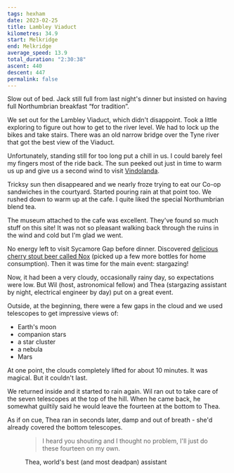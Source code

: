 ```yaml
---
tags: hexham
date: 2023-02-25
title: Lambley Viaduct
kilometres: 34.9
start: Melkridge
end: Melkridge
average_speed: 13.9
total_duration: "2:30:38"
ascent: 440
descent: 447
permalink: false
---
```


Slow out of bed. Jack still full from last night's dinner but insisted on having full Northumbrian breakfast “for tradition”.

We set out for the Lambley Viaduct, which didn't disappoint. Took a little exploring to figure out how to get to the river level. We had to lock up the bikes and take stairs. There was an old narrow bridge over the Tyne river that got the best view of the Viaduct.

Unfortunately, standing still for too long put a chill in us. I could barely feel my fingers most of the ride back. The sun peeked out just in time to warm us up and give us a second wind to visit [Vindolanda](https://www.vindolanda.com/roman-vindolanda-fort-museum).

Tricksy sun then disappeared and we nearly froze trying to eat our Co-op sandwiches in the courtyard. Started pouring rain at that point too. We rushed down to warm up at the cafe. I quite liked the special Northumbrian blend tea.

The museum attached to the cafe was excellent. They've found so much stuff on this site! It was not so pleasant walking back through the ruins in the wind and cold but I'm glad we went.

No energy left to visit Sycamore Gap before dinner. Discovered [delicious cherry stout beer called Nox](https://www.twicebrewed.co.uk/product/nox-cherry-milk-stout-5-500ml-bottle-6/) (picked up a few more bottles for home consumption). Then it was time for the main event: stargazing!

Now, it had been a very cloudy, occasionally rainy day, so expectations were low. But Wil (host, astronomical fellow) and Thea (stargazing assistant by night, electrical engineer by day) put on a great event.

Outside, at the beginning, there were a few gaps in the cloud and we used telescopes to get impressive views of:

- Earth's moon
- companion stars
- a star cluster
- a nebula
- Mars

At one point, the clouds completely lifted for about 10 minutes. It was magical. But it couldn't last.

We returned inside and it started to rain again. Wil ran out to take care of the seven telescopes at the top of the hill. When he came back, he somewhat guiltily said he would leave the fourteen at the bottom to Thea.

As if on cue, Thea ran in seconds later, damp and out of breath - she'd already covered the bottom telescopes.

<figure>
<blockquote>
I heard you shouting and I thought no problem, I'll just do these fourteen on my own.
</blockquote>
<figcaption>Thea, world's best (and most deadpan) assistant</figcaption>
</figure>
